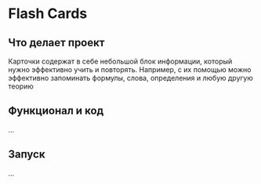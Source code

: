 <h1>Flash Cards</h1>
<h2>Что делает проект</h2>
Карточки содержат в себе небольшой блок информации, который нужно эффективно учить и повторять.
Например, с их помощью можно эффективно запоминать формулы, слова, определения и любую другую теорию
<h2>Функционал и код</h2>
...
<h2>Запуск</h2>
...
